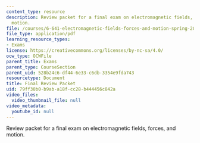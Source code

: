 ```yaml
---
content_type: resource
description: Review packet for a final exam on electromagnetic fields, forces, and
  motion.
file: /courses/6-641-electromagnetic-fields-forces-and-motion-spring-2009/79ff30b0b9aba18fcc28b444456c842a_MIT6_641s09_exam_review.pdf
file_type: application/pdf
learning_resource_types:
- Exams
license: https://creativecommons.org/licenses/by-nc-sa/4.0/
ocw_type: OCWFile
parent_title: Exams
parent_type: CourseSection
parent_uid: 528b24c6-df44-6e33-c6db-3354e9fda743
resourcetype: Document
title: Final Review Packet
uid: 79ff30b0-b9ab-a18f-cc28-b444456c842a
video_files:
  video_thumbnail_file: null
video_metadata:
  youtube_id: null
---
```

Review packet for a final exam on electromagnetic fields, forces, and motion.